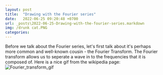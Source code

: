 ```yaml
---
layout: post
title:  "Drawing with the Fourier series"
date:   2022-06-25 09:20:48 +0700
url: _posts\2022-06-25-Drawing-with-the-fourier-series.markdown
img: /drunk cat.PNG
categories:
---
```

Before we talk about the Fourier series, let's first talk about it's perhaps more common and well-known cousin - the Fourier Transform. 
The Fourier transform allows us to seperate a wave in to the frequencies that it is composed of. Here is a nice gif from the wikipedia page: 
![Fourier_transform_gif](E:\Dinhbaon.github.io\_site\Fourier_transform.gif)